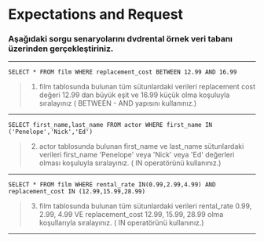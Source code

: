# Expectations and Request
### Aşağıdaki sorgu senaryolarını dvdrental örnek veri tabanı üzerinden gerçekleştiriniz.
***
`SELECT * FROM film WHERE replacement_cost BETWEEN 12.99 AND 16.99`
> 1. film tablosunda bulunan tüm sütunlardaki verileri replacement cost değeri 12.99 dan büyük eşit ve 16.99 küçük olma koşuluyla sıralayınız ( BETWEEN - AND yapısını kullanınız.)
***
`SELECT first_name,last_name FROM actor WHERE first_name IN ('Penelope','Nick','Ed') `
> 2. actor tablosunda bulunan first_name ve last_name sütunlardaki verileri first_name 'Penelope' veya 'Nick' veya 'Ed' değerleri olması koşuluyla sıralayınız. ( IN operatörünü kullanınız.)
***
`SELECT * FROM film WHERE rental_rate IN(0.99,2.99,4.99) AND replacement_cost IN (12.99,15.99,28.99)`
> 3. film tablosunda bulunan tüm sütunlardaki verileri rental_rate 0.99, 2.99, 4.99 VE replacement_cost 12.99, 15.99, 28.99 olma koşullarıyla sıralayınız. ( IN operatörünü kullanınız.)
***
